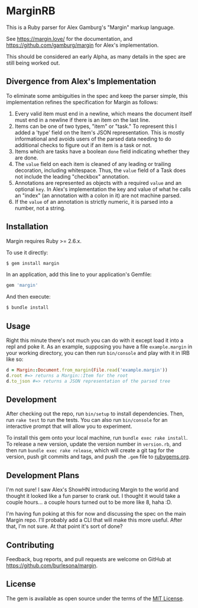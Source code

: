 # MarginRB

This is a Ruby parser for Alex Gamburg's "Margin" markup language.

See https://margin.love/ for the documentation,
and https://github.com/gamburg/margin for Alex's implementation.

This should be considered an early Alpha, as many details in the
spec are still being worked out.

## Divergence from Alex's Implementation

To eliminate some ambiguities in the spec and keep the parser
simple, this implementation refines the specification for Margin
as follows:

1. Every valid item must end in a newline, which means the document itself
   must end in a newline if there is an item on the last line.
2. Items can be one of two types, "item" or "task." To represent this I added
   a 'type' field on the Item's JSON representation. This is mostly informational
   and avoids users of the parsed data needing to do additional checks
   to figure out if an item is a task or not.
3. Items which are tasks have a boolean `done` field indicating whether they are done.
4. The `value` field on each item is cleaned of any leading or trailing decoration,
   including whitespace. Thus, the `value` field of a Task does not include the leading
   "checkbox" annotation.
5. Annotations are represented as objects with a required `value` and an optional `key`.
   In Alex's implementation the key and value of what he calls an "index"
   (an annotation with a colon in it) are not machine parsed.
6. If the `value` of an annotation is strictly numeric, it is parsed into a number,
   not a string.

## Installation

Margin requires Ruby >= 2.6.x.

To use it directly:

```sh
$ gem install margin
```

In an application, add this line to your application's Gemfile:

```ruby
gem 'margin'
```

And then execute:

```sh
$ bundle install
```

## Usage

Right this minute there's not much you can do with it except load it into
a repl and poke it. As an example, supposing you have a file `example.margin`
in your working directory, you can then run `bin/console` and play with it in
IRB like so:

```ruby
d = Margin::Document.from_margin(File.read('example.margin'))
d.root #=> returns a Margin::Item for the root
d.to_json #=> returns a JSON representation of the parsed tree
```

## Development

After checking out the repo, run `bin/setup` to install dependencies. Then, run `rake test` to run the tests. You can also run `bin/console` for an interactive prompt that will allow you to experiment.

To install this gem onto your local machine, run `bundle exec rake install`. To release a new version, update the version number in `version.rb`, and then run `bundle exec rake release`, which will create a git tag for the version, push git commits and tags, and push the `.gem` file to [rubygems.org](https://rubygems.org).

## Development Plans

I'm not sure! I saw Alex's ShowHN introducing Margin to the world and thought it looked like a fun parser to crank out. I thought it would take a couple hours... a couple hours turned out to be more like 8, haha :D.

I'm having fun poking at this for now and discussing the spec on the main Margin repo. I'll probably add a CLI that will make this more useful. After that, I'm not sure. At that point it's sort of done?

## Contributing

Feedback, bug reports, and pull requests are welcome on GitHub at https://github.com/burlesona/margin.

## License

The gem is available as open source under the terms of the [MIT License](https://opensource.org/licenses/MIT).
